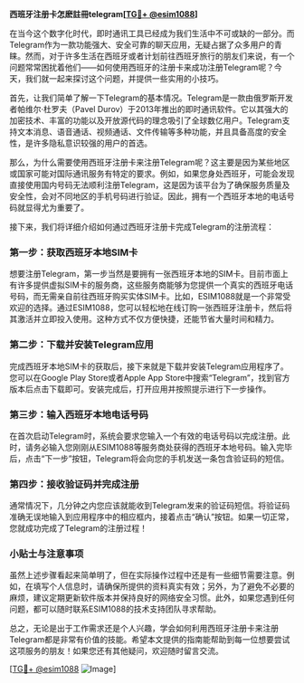 **西班牙注册卡怎麽註冊telegram[[TG💪+ @esim1088](https://t.me/s/esim1088)]**

在当今这个数字化时代，即时通讯工具已经成为我们生活中不可或缺的一部分。而Telegram作为一款功能强大、安全可靠的聊天应用，无疑占据了众多用户的青睐。然而，对于许多生活在西班牙或者计划前往西班牙旅行的朋友们来说，有一个问题常常困扰着他们——如何使用西班牙的注册卡来成功注册Telegram呢？今天，我们就一起来探讨这个问题，并提供一些实用的小技巧。

首先，让我们简单了解一下Telegram的基本情况。Telegram是一款由俄罗斯开发者帕维尔·杜罗夫（Pavel Durov）于2013年推出的即时通讯软件。它以其强大的加密技术、丰富的功能以及开放源代码的理念吸引了全球数亿用户。Telegram支持文本消息、语音通话、视频通话、文件传输等多种功能，并且具备高度的安全性，是许多隐私意识较强的用户的首选。

那么，为什么需要使用西班牙注册卡来注册Telegram呢？这主要是因为某些地区或国家可能对国际通讯服务有特定的要求。例如，如果您身处西班牙，可能会发现直接使用国内号码无法顺利注册Telegram，这是因为该平台为了确保服务质量及安全性，会对不同地区的手机号码进行验证。因此，拥有一个西班牙本地的电话号码就显得尤为重要了。

接下来，我们将详细介绍如何通过西班牙注册卡完成Telegram的注册流程：

### 第一步：获取西班牙本地SIM卡

想要注册Telegram，第一步当然是要拥有一张西班牙本地的SIM卡。目前市面上有许多提供虚拟SIM卡的服务商，这些服务商能够为您提供一个真实的西班牙电话号码，而无需亲自前往西班牙购买实体SIM卡。比如，ESIM1088就是一个非常受欢迎的选择。通过ESIM1088，您可以轻松地在线订购一张西班牙注册卡，然后将其激活并立即投入使用。这种方式不仅方便快捷，还能节省大量时间和精力。

### 第二步：下载并安装Telegram应用

完成西班牙本地SIM卡的获取后，接下来就是下载并安装Telegram应用程序了。您可以在Google Play Store或者Apple App Store中搜索“Telegram”，找到官方版本后点击下载即可。安装完成后，打开应用并按照提示进行下一步操作。

### 第三步：输入西班牙本地电话号码

在首次启动Telegram时，系统会要求您输入一个有效的电话号码以完成注册。此时，请务必输入您刚刚从ESIM1088等服务商处获得的西班牙本地号码。输入完毕后，点击“下一步”按钮，Telegram将会向您的手机发送一条包含验证码的短信。

### 第四步：接收验证码并完成注册

通常情况下，几分钟之内您应该就能收到Telegram发来的验证码短信。将验证码准确无误地输入到应用程序中的相应框内，接着点击“确认”按钮。如果一切正常，您就成功完成了Telegram的注册过程！

### 小贴士与注意事项

虽然上述步骤看起来简单明了，但在实际操作过程中还是有一些细节需要注意。例如，在填写个人信息时，请确保所提供的资料真实有效；另外，为了避免不必要的麻烦，建议定期更新软件版本并保持良好的网络安全习惯。此外，如果您遇到任何问题，都可以随时联系ESIM1088的技术支持团队寻求帮助。

总之，无论是出于工作需求还是个人兴趣，学会如何利用西班牙注册卡来注册Telegram都是非常有价值的技能。希望本文提供的指南能帮助到每一位想要尝试这项服务的朋友！如果您还有其他疑问，欢迎随时留言交流。

[[TG💪+ @esim1088](https://t.me/s/esim1088) ![Image](https://i.postimg.cc/4NQfJmqS/Snipaste-2025-05-13-00-14-12.png)]